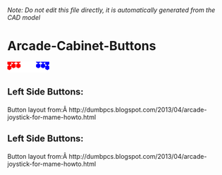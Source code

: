 ###### Note: Do not edit this file directly, it is automatically generated from the CAD model

# Arcade-Cabinet-Buttons

![](/project.svg)

<h3 style="font-size:20px;"><strong>Left Side Buttons:</strong></h3>Button layout from:Â http://dumbpcs.blogspot.com/2013/04/arcade-joystick-for-mame-howto.html


<h3 style="font-size:20px;"><strong>Left Side Buttons:</strong></h3>Button layout from:Â http://dumbpcs.blogspot.com/2013/04/arcade-joystick-for-mame-howto.html


